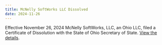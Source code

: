```yaml
---
title: McNelly SoftWorks LLC Dissolved
date: 2024-11-26
---
```


Effective November 26, 2024 McNelly SoftWorks, LLC, an Ohio LLC, filed a Certificate of Dissolution with the State of Ohio Secretary of State. [View the details](https://businesssearch.ohiosos.gov/?=businessDetails/1545943).
